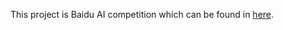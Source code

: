 This project is Baidu AI competition which can be found in [here](https://aistudio.baidu.com/aistudio/competition/detail/3).
